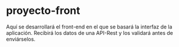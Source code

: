 # proyecto-front

Aquí se desarrollará el front-end en el que se basará la interfaz de la aplicación.
Recibirá los datos de una API-Rest y los validará antes de enviárselos.
